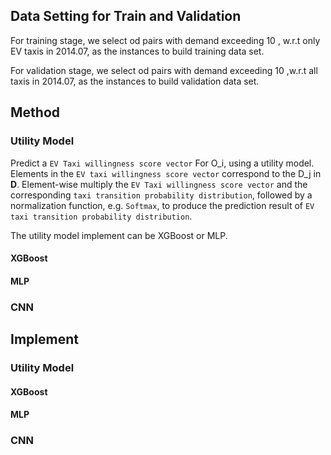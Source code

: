 ## Data Setting for Train and Validation
For training stage, we select od pairs with demand exceeding 10
, w.r.t only EV taxis in 2014.07, as the instances to build training data set.

For validation stage, we select od pairs with demand exceeding 10
,w.r.t all taxis in 2014.07, as the instances to build validation
data set.

## Method
### Utility Model
Predict a `EV Taxi willingness score vector` For O_i, using a 
utility model. Elements in the `EV taxi willingness score vector` 
correspond to the D_j in **D**. Element-wise multiply the 
`EV Taxi willingness score vector` and the corresponding
`taxi transition probability distribution`, followed by a
normalization function, e.g. `Softmax`, to produce the prediction
result of `EV taxi transition probability distribution`.

The utility model implement can be XGBoost or MLP.

#### XGBoost

#### MLP
### CNN
## Implement
### Utility Model
#### XGBoost
#### MLP
### CNN
